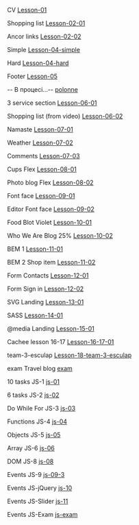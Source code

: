 CV
[Lesson-01](https://sashaadazhii.github.io/homework/lesson-01/index.html)

Shopping list
[Lesson-02-01](https://sashaadazhii.github.io/homework/lesson-02/homework-01/index.html)

Ancor links
[Lesson-02-02](https://sashaadazhii.github.io/homework/lesson-02/homework-02/index.html)

Simple
[Lesson-04-simple](https://sashaadazhii.github.io/homework/lesson-04/simple/index.html)

Hard
[Lesson-04-hard](https://sashaadazhii.github.io/homework/lesson-04/hard/index.html)

Footer
[Lesson-05](https://sashaadazhii.github.io/homework/lesson-05/homework-footer/index.html)

-- В процесі...--
[polonne](https://sashaadazhii.github.io/homework/lesson-05/homework-news/index.html)

3 service section
[Lesson-06-01](https://sashaadazhii.github.io/homework/lesson-06/homework-01/index.html)

Shopping list (from video)
[Lesson-06-02](https://sashaadazhii.github.io/homework/lesson-06/homework-02/index.html)

Namaste
[Lesson-07-01](https://sashaadazhii.github.io/homework/lesson-07/homework-01/index.html)

Weather
[Lesson-07-02](https://sashaadazhii.github.io/homework/lesson-07/homework-02/index.html)

Comments
[Lesson-07-03](https://sashaadazhii.github.io/homework/lesson-07/homework-03/index.html)

Cups Flex
[Lesson-08-01](https://sashaadazhii.github.io/homework/lesson-08/homework-01/index.html)

Photo blog Flex
[Lesson-08-02](https://sashaadazhii.github.io/homework/lesson-08/homework-02/index.html)

Font face
[Lesson-09-01](https://sashaadazhii.github.io/homework/lesson-09/homework-01/index.html)

Editor Font face
[Lesson-09-02](https://sashaadazhii.github.io/homework/lesson-09/homework-02/index.html)

Food Blot Violet
[Lesson-10-01](https://sashaadazhii.github.io/homework/lesson-10/homework-01/index.html)

Who We Are Blog 25%
[Lesson-10-02](https://sashaadazhii.github.io/homework/lesson-10/homework-02/index.html)

BEM 1
[Lesson-11-01](https://sashaadazhii.github.io/homework/lesson-11/homework-01/index.html)

BEM 2 Shop item
[Lesson-11-02](https://sashaadazhii.github.io/homework/lesson-11/homework-02/index.html)

Form Contacts
[Lesson-12-01](https://sashaadazhii.github.io/homework/lesson-12/homework-01/index.html)

Form Sign in
[Lesson-12-02](https://sashaadazhii.github.io/homework/lesson-12/homework-02/index.html)

SVG Landing
[Lesson-13-01](https://sashaadazhii.github.io/homework/lesson-13-1/homework-01/index.html)

SASS
[Lesson-14-01](https://sashaadazhii.github.io/homework/lesson-14/index.html)

@media Landing
[Lesson-15-01](https://sashaadazhii.github.io/homework/lesson-15/homework-01/index.html)

Cachee lesson 16-17
[Lesson-16-17-01](https://sashaadazhii.github.io/homework/lesson-16-17/homework-01/index.html)

team-3-esculap
[Lesson-18-team-3-esculap](https://sashaadazhii.github.io/homework/lesson-18-team-3-esculap/index.html)

exam Travel blog
[exam](https://sashaadazhii.github.io/homework/exam/index.html)

10 tasks JS-1
[js-01](https://sashaadazhii.github.io/homework/js-01/index.html)

6 tasks JS-2
[js-02](https://sashaadazhii.github.io/homework/js-02/index.html)

Do While For JS-3
[js-03](https://sashaadazhii.github.io/homework/js-03/index.html)

Functions JS-4
[js-04](https://sashaadazhii.github.io/homework/js-04/index.html)

Objects JS-5
[js-05](https://sashaadazhii.github.io/homework/js-05/index.html)

Array JS-6
[js-06](https://sashaadazhii.github.io/homework/js-06-array/index.html)

DOM JS-8
[js-08](https://sashaadazhii.github.io/homework/js-08-dom/index.html)

Events JS-9
[js-09-3](https://sashaadazhii.github.io/homework/js-09-events/index.html)

Events JS-jQuery
[js-10](https://sashaadazhii.github.io/homework/js-10-jquery/index.html)

Events JS-Slider
[js-11](https://sashaadazhii.github.io/homework/js-11-slide/index.html)

Events JS-Exam
[js-exam](https://sashaadazhii.github.io/homework/exam2/index.html)


